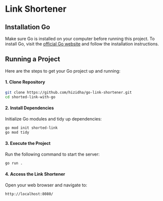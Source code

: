 # Link Shortener

## Installation Go

Make sure Go is installed on your computer before running this project.
To install Go, visit the [official Go website](https://golang.org/) and follow the installation instructions.

## Running a Project

Here are the steps to get your Go project up and running:

#### 1. Clone Repository

```bash
git clone https://github.com/hizidha/go-link-shortener.git
cd shorted-link-with-go
```

#### 2. Install Dependencies
Initialize Go modules and tidy up dependencies:
```bash
go mod init shorted-link
go mod tidy
```

#### 3. Execute the Project
Run the following command to start the server:
```bash
go run .
```

#### 4. Access the Link Shortener
Open your web browser and navigate to:
```bash
http://localhost:8080/
```
